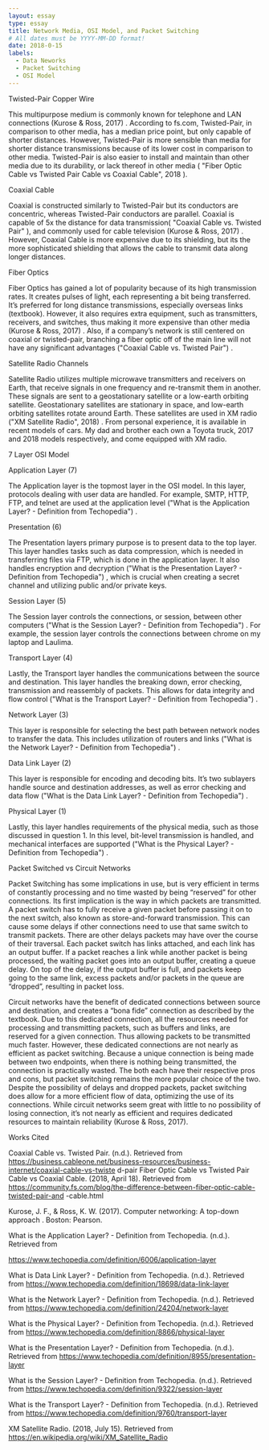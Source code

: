 ```yaml
---
layout: essay
type: essay
title: Network Media, OSI Model, and Packet Switching
# All dates must be YYYY-MM-DD format!
date: 2018-0-15
labels:
  - Data Neworks
  - Packet Switching
  - OSI Model
---
```


Twisted-Pair Copper Wire

This multipurpose medium is commonly known for telephone and LAN connections
(Kurose & Ross, 2017) . According to fs.com, Twisted-Pair, in comparison to other media, has a median price point, but only capable of shorter distances. However, Twisted-Pair is more sensible than media for shorter distance transmissions because of its lower cost in comparison to other media. Twisted-Pair is also easier to install and maintain than other media due to its durability, or lack thereof in other media ( "Fiber Optic Cable vs Twisted Pair Cable vs Coaxial Cable", 2018 ).

Coaxial Cable

Coaxial is constructed similarly to Twisted-Pair but its conductors are concentric, whereas Twisted-Pair conductors are parallel. Coaxial is capable of 5x the distance for data transmission( "Coaxial Cable vs. Twisted Pair" ), and commonly used for cable television  (Kurose & Ross, 2017) . However, Coaxial Cable is more expensive due to its shielding, but its the more sophisticated shielding that allows the cable to transmit data along longer distances.

Fiber Optics

Fiber Optics has gained a lot of popularity because of its high transmission rates. It creates pulses of light, each representing a bit being transferred. It’s preferred for long distance transmissions, especially overseas links (textbook). However, it also requires extra equipment, such as transmitters, receivers, and switches, thus making it more expensive than other media (Kurose & Ross, 2017) . Also, if a company’s network is still centered on coaxial or twisted-pair, branching a fiber optic off of the main line will not have any significant advantages  ("Coaxial Cable vs. Twisted Pair") .

Satellite Radio Channels

Satellite Radio utilizes multiple microwave transmitters and receivers on Earth, that receive signals in one frequency and re-transmit them in another. These signals are sent to a geostationary satellite or a low-earth orbiting satellite. Geostationary satellites are stationary in space, and low-earth orbiting satellites rotate around Earth. These satellites are used in XM radio ("XM Satellite Radio", 2018) . From personal experience, it is available in recent models of cars. My dad and brother each own a Toyota truck, 2017 and 2018 models respectively, and come equipped with XM radio.

7 Layer OSI Model

Application Layer (7)

The Application layer is the topmost layer in the OSI model. In this layer, protocols
dealing with user data are handled. For example, SMTP, HTTP, FTP, and telnet are used at the application level ("What is the Application Layer? - Definition from Techopedia") .
 
 Presentation (6)
 
The Presentation layers primary purpose is to present data to the top layer. This layer
handles tasks such as data compression, which is needed in transferring files via FTP, which is done in the application layer. It also handles encryption and decryption ("What is the Presentation Layer? - Definition from Techopedia") , which is crucial when creating a secret channel and utilizing public and/or private keys.

Session Layer (5)

The Session layer controls the connections, or session, between other computers  ("What
is the Session Layer? - Definition from Techopedia") . For example, the session layer controls the connections between chrome on my laptop and Laulima.

Transport Layer (4)

Lastly, the Transport layer handles the communications between the source and
destination. This layer handles the breaking down, error checking, transmission and reassembly of packets. This allows for data integrity and flow control  ("What is the Transport Layer? - Definition from Techopedia") .

Network Layer (3)

This layer is responsible for selecting the best path between network nodes to transfer the data. This includes utilization of routers and links  ("What is the Network Layer? - Definition from Techopedia") .

Data Link Layer (2)

This layer is responsible for encoding and decoding bits. It’s two sublayers handle source and destination addresses, as well as error checking and data flow  ("What is the Data Link Layer? - Definition from Techopedia") .

Physical Layer (1)

Lastly, this layer handles requirements of the physical media, such as those discussed in question 1. In this level, bit-level transmission is handled, and mechanical interfaces are supported  ("What is the Physical Layer? - Definition from Techopedia") .

Packet Switched vs Circuit Networks

Packet Switching has some implications in use, but is very efficient in terms of constantly
processing and no time wasted by being “reserved” for other connections. Its first implication is the way in which packets are transmitted. A packet switch has to fully receive a given packet before passing it on to the next switch, also known as store-and-forward transmission. This can cause some delays if other connections need to use that same switch to transmit packets.
There are other delays packets may have over the course of their traversal. Each packet switch has links attached, and each link has an output buffer. If a packet reaches a link while another packet is being processed, the waiting packet goes into an output buffer, creating a queue delay. On top of the delay, if the output buffer is full, and packets keep going to the same link, excess packets and/or packets in the queue are “dropped”, resulting in packet loss.
 
 Circuit networks have the benefit of dedicated connections between source and destination, and creates a “bona fide” connection as described by the textbook. Due to this dedicated connection, all the resources needed for processing and transmitting packets, such as buffers and links, are reserved for a given connection. Thus allowing packets to be transmitted much faster.
However, these dedicated connections are not nearly as efficient as packet switching. Because a unique connection is being made between two endpoints, when there is nothing being transmitted, the connection is practically wasted.
The both each have their respective pros and cons, but packet switching remains the more popular choice of the two. Despite the possibility of delays and dropped packets, packet switching does allow for a more efficient flow of data, optimizing the use of its connections. While circuit networks seem great with little to no possibility of losing connection, it’s not nearly as efficient and requires dedicated resources to maintain reliability  (Kurose & Ross, 2017).

Works Cited

Coaxial Cable vs. Twisted Pair. (n.d.). Retrieved from https://business.cableone.net/business-resources/business-internet/coaxial-cable-vs-twiste d-pair
Fiber Optic Cable vs Twisted Pair Cable vs Coaxial Cable. (2018, April 18). Retrieved from
https://community.fs.com/blog/the-difference-between-fiber-optic-cable-twisted-pair-and
-cable.html

Kurose, J. F., & Ross, K. W. (2017).  Computer networking: A top-down approach . Boston: Pearson.

What is the Application Layer? - Definition from Techopedia. (n.d.). Retrieved from

https://www.techopedia.com/definition/6006/application-layer

What is Data Link Layer? - Definition from Techopedia. (n.d.). Retrieved from https://www.techopedia.com/definition/18698/data-link-layer

What is the Network Layer? - Definition from Techopedia. (n.d.). Retrieved from https://www.techopedia.com/definition/24204/network-layer

What is the Physical Layer? - Definition from Techopedia. (n.d.). Retrieved from https://www.techopedia.com/definition/8866/physical-layer

What is the Presentation Layer? - Definition from Techopedia. (n.d.). Retrieved from https://www.techopedia.com/definition/8955/presentation-layer

What is the Session Layer? - Definition from Techopedia. (n.d.). Retrieved from https://www.techopedia.com/definition/9322/session-layer

What is the Transport Layer? - Definition from Techopedia. (n.d.). Retrieved from https://www.techopedia.com/definition/9760/transport-layer

XM Satellite Radio. (2018, July 15). Retrieved from https://en.wikipedia.org/wiki/XM_Satellite_Radio
